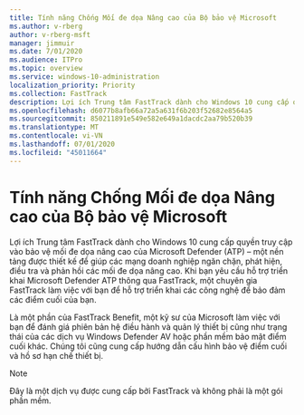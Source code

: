 ```yaml
---
title: Tính năng Chống Mối đe dọa Nâng cao của Bộ bảo vệ Microsoft
ms.author: v-rberg
author: v-rberg-msft
manager: jimmuir
ms.date: 7/01/2020
ms.audience: ITPro
ms.topic: overview
ms.service: windows-10-administration
localization_priority: Priority
ms.collection: FastTrack
description: Lợi ích Trung tâm FastTrack dành cho Windows 10 cung cấp quyền truy cập vào bảo vệ mối đe dọa nâng cao của Microsoft Defender (ATP) – một dịch vụ mới được thiết kế để giúp các mạng doanh nghiệp ngăn chặn, phát hiện, điều tra và phản hồi các mối đe dọa nâng cao.
ms.openlocfilehash: d6077b8afb66a72a5a631f6b203f52682e8564a5
ms.sourcegitcommit: 850211891e549e582e649a1dacdc2aa79b520b39
ms.translationtype: MT
ms.contentlocale: vi-VN
ms.lasthandoff: 07/01/2020
ms.locfileid: "45011664"
---
```

# <a name="microsoft-defender-advanced-threat-protection"></a>Tính năng Chống Mối đe dọa Nâng cao của Bộ bảo vệ Microsoft

Lợi ích Trung tâm FastTrack dành cho Windows 10 cung cấp quyền truy cập vào bảo vệ mối đe dọa nâng cao của Microsoft Defender (ATP) – một nền tảng được thiết kế để giúp các mạng doanh nghiệp ngăn chặn, phát hiện, điều tra và phản hồi các mối đe dọa nâng cao. Khi bạn yêu cầu hỗ trợ triển khai Microsoft Defender ATP thông qua FastTrack, một chuyên gia FastTrack làm việc với bạn để hỗ trợ triển khai các công nghệ để bảo đảm các điểm cuối của bạn.

Là một phần của FastTrack Benefit, một kỹ sư của Microsoft làm việc với bạn để đánh giá phiên bản hệ điều hành và quản lý thiết bị cũng như trạng thái của các dịch vụ Windows Defender AV hoặc phần mềm bảo mật điểm cuối khác. Chúng tôi cũng cung cấp hướng dẫn cấu hình bảo vệ điểm cuối và hồ sơ hạn chế thiết bị.  

> [!NOTE]
> Đây là một dịch vụ được cung cấp bởi FastTrack và không phải là một gói phần mềm. 

